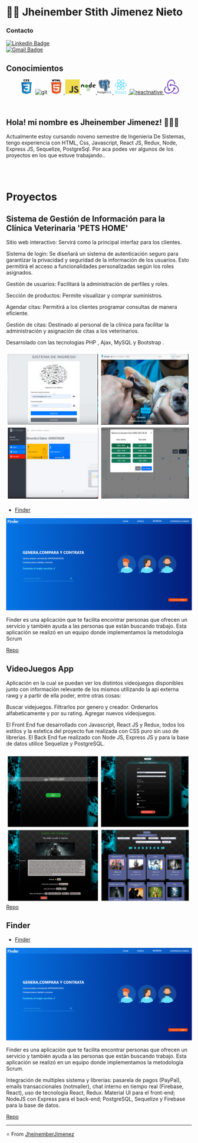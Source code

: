 # :man_technologist: Jheinember Stith Jimenez Nieto

### Contacto

[![Linkedin Badge](https://img.shields.io/badge/-LinkedIn-blue?style=flat-square&logo=Linkedin&logoColor=white&link=https://www.linkedin.com/in/jheinember)](https://www.linkedin.com/in/jheinember/)<br/>[![Gmail Badge](https://img.shields.io/badge/-Gmail-c14438?style=flat-square&logo=Gmail&logoColor=white&link=mailto:jheinemberstithjn@ufps.edu.co)](mailto:jheinemberstithjn@ufps.edu.co)


## Conocimientos

<p align="center"> 
    <img src="https://raw.githubusercontent.com/devicons/devicon/master/icons/css3/css3-original-wordmark.svg" alt="css3" width="40" height="40"/>    
    <img src="https://www.vectorlogo.zone/logos/git-scm/git-scm-icon.svg" alt="git" width="40" height="40"/> </a> <a href="https://www.w3.org/html/" target="_blank"> 
    <img src="https://raw.githubusercontent.com/devicons/devicon/master/icons/html5/html5-original-wordmark.svg" alt="html5" width="40" height="40"/> 
</a> <a href="https://developer.mozilla.org/en-US/docs/Web/JavaScript" target="_blank"> 
    <img src="https://raw.githubusercontent.com/devicons/devicon/master/icons/javascript/javascript-original.svg" alt="javascript" width="40" height="40"/> </a> <a href="https://nodejs.org" target="_blank"> 
    <img src="https://raw.githubusercontent.com/devicons/devicon/master/icons/nodejs/nodejs-original-wordmark.svg" alt="nodejs" width="40" height="40"/> </a> <a href="https://www.postgresql.org" target="_blank"> 
    <img src="https://raw.githubusercontent.com/devicons/devicon/master/icons/postgresql/postgresql-original-wordmark.svg" alt="postgresql" width="40" height="40"/> 
</a> <a href="https://reactjs.org/" target="_blank"> 
    <img src="https://raw.githubusercontent.com/devicons/devicon/master/icons/react/react-original-wordmark.svg" alt="react" width="40" height="40"/> </a> <a href="https://reactnative.dev/" target="_blank"> 
    <img src="https://reactnative.dev/img/header_logo.svg" alt="reactnative" width="40" height="40"/> </a> <a href="https://redux.js.org" target="_blank"> <img src="https://raw.githubusercontent.com/devicons/devicon/master/icons/redux/redux-original.svg" alt="redux" width="40" height="40"/> </a> 
    </p>

<br/>

## Hola! mi nombre es Jheinember Jimenez! 👋👋👋

Actualmente estoy cursando noveno semestre de Ingenieria De Sistemas, tengo experiencia con HTML, Css, Javascript, React JS, Redux, Node, Express JS, Sequelize, PostgreSql.
Por aca podes ver algunos de los proyectos en los que estuve trabajando..

<br/>
<br/>

# Proyectos

## Sistema de Gestión de Información para la Clínica Veterinaria 'PETS HOME'

Sitio web interactivo: Servirá como la principal interfaz para los clientes.

Sistema de login: Se diseñará un sistema de autenticación seguro para garantizar la privacidad y seguridad de la información de los usuarios. Esto permitirá el acceso a funcionalidades personalizadas según los roles asignados.

Gestión de usuarios: Facilitará la administración de perfiles y roles.

Sección de productos: Permite visualizar y comprar suministros.

Agendar citas: Permitirá a los clientes programar consultas de manera eficiente.

Gestión de citas: Destinado al personal de la clínica para facilitar la administración y asignación de citas a los veterinarios.

Desarrolado con las tecnologias PHP , Ajax, MySQL y Bootstrap .


![SistemaGEstionDeInformacion](https://github.com/jheinember16/jheinember16/blob/main/images/sistema.png)

- [Finder](https://finder-app-omega.vercel.app/)

![finder](https://github.com/jheinember16/jheinember16/blob/main/images/finder.png)

Finder es una aplicación que te facilita encontrar personas que ofrecen un servicio y también ayuda a las personas que están buscando trabajo.
Esta aplicación se realizó en un equipo donde implementamos la metodología Scrum

[Repo](https://github.com/AlejandroColina/proyectoFinal)

## VideoJuegos App 

Aplicación en la cual se puedan ver los distintos videojuegos disponibles junto con información relevante de los mismos utilizando la api externa rawg y a partir de ella poder, entre otras cosas:

Buscar videjuegos.
Filtrarlos por genero y creador.
Ordenarlos alfabeticamente y por su rating.
Agregar nuevos videojuegos.

El Front End fue desarrollado con Javascript, React JS y Redux, todos los estilos y la estetica del proyecto fue realizada con CSS puro sin uso de librerias.
El Back End fue realizado con Node JS, Express JS y para la base de datos utilice Sequelize y PostgreSQL. 
<br/>
<br/>
![collage](https://github.com/jheinember16/jheinember16/blob/main/images/collage.png)
[Repo](https://github.com/jheinember16/PI-Videojuegos)

## Finder  
- [Finder](https://finder-app-omega.vercel.app/)

![finder](https://github.com/jheinember16/jheinember16/blob/main/images/finder.png)

Finder es una aplicación que te facilita encontrar personas que ofrecen un servicio y también ayuda a las personas que están buscando trabajo.
Esta aplicación se realizó en un equipo donde implementamos la metodología Scrum.

Integración de multiples sistema y librerías: pasarela de pagos (PayPal), emails transaccionales (notmailer), chat interno en tiempo real (Firebase, React), uso de tecnología React, Redux. Material UI para el front-end; NodeJS con Express para el back-end; PostgreSQL, Sequelize y Firebase para la base de datos.


[Repo](https://github.com/AlejandroColina/proyectoFinal)


_______________________________________________________________________________________________________________________________________________________________________________

⭐️ From [JheinemberJimenez](https://github.com/jheinember16)
